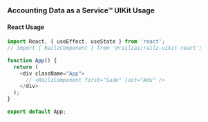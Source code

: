 ### Accounting Data as a Service™ UIKit Usage

#### React Usage

```typescript jsx
import React, { useEffect, useState } from 'react';
// import { RailzComponent } from '@railzai/railz-uikit-react';

function App() {
  return (
    <div className="App">
      // <RailzComponent first="Sade" last="Adu" />
    </div>
  );
}

export default App;
```
